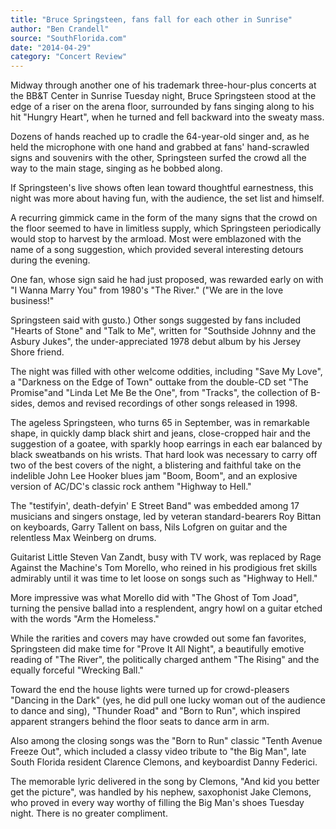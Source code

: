 ```yaml
---
title: "Bruce Springsteen, fans fall for each other in Sunrise"
author: "Ben Crandell"
source: "SouthFlorida.com"
date: "2014-04-29"
category: "Concert Review"
---
```


Midway through another one of his trademark three-hour-plus concerts at the BB&T Center in Sunrise Tuesday night, Bruce Springsteen stood at the edge of a riser on the arena floor, surrounded by fans singing along to his hit "Hungry Heart", when he turned and fell backward into the sweaty mass.

Dozens of hands reached up to cradle the 64-year-old singer and, as he held the microphone with one hand and grabbed at fans' hand-scrawled signs and souvenirs with the other, Springsteen surfed the crowd all the way to the main stage, singing as he bobbed along.

If Springsteen's live shows often lean toward thoughtful earnestness, this night was more about having fun, with the audience, the set list and himself.

A recurring gimmick came in the form of the many signs that the crowd on the floor seemed to have in limitless supply, which Springsteen periodically would stop to harvest by the armload. Most were emblazoned with the name of a song suggestion, which provided several interesting detours during the evening.

One fan, whose sign said he had just proposed, was rewarded early on with "I Wanna Marry You" from 1980's "The River." ("We are in the love business!"

Springsteen said with gusto.) Other songs suggested by fans included "Hearts of Stone" and "Talk to Me", written for "Southside Johnny and the Asbury Jukes", the under-appreciated 1978 debut album by his Jersey Shore friend.

The night was filled with other welcome oddities, including "Save My Love", a "Darkness on the Edge of Town" outtake from the double-CD set "The Promise"and "Linda Let Me Be the One", from "Tracks", the collection of B-sides, demos and revised recordings of other songs released in 1998.

The ageless Springsteen, who turns 65 in September, was in remarkable shape, in quickly damp black shirt and jeans, close-cropped hair and the suggestion of a goatee, with sparkly hoop earrings in each ear balanced by black sweatbands on his wrists. That hard look was necessary to carry off two of the best covers of the night, a blistering and faithful take on the indelible John Lee Hooker blues jam "Boom, Boom", and an explosive version of AC/DC's classic rock anthem "Highway to Hell."

The "testifyin', death-defyin' E Street Band" was embedded among 17 musicians and singers onstage, led by veteran standard-bearers Roy Bittan on keyboards, Garry Tallent on bass, Nils Lofgren on guitar and the relentless Max Weinberg on drums.

Guitarist Little Steven Van Zandt, busy with TV work, was replaced by Rage Against the Machine's Tom Morello, who reined in his prodigious fret skills admirably until it was time to let loose on songs such as "Highway to Hell."

More impressive was what Morello did with "The Ghost of Tom Joad", turning the pensive ballad into a resplendent, angry howl on a guitar etched with the words "Arm the Homeless."

While the rarities and covers may have crowded out some fan favorites, Springsteen did make time for "Prove It All Night", a beautifully emotive reading of "The River", the politically charged anthem "The Rising" and the equally forceful "Wrecking Ball."

Toward the end the house lights were turned up for crowd-pleasers "Dancing in the Dark" (yes, he did pull one lucky woman out of the audience to dance and sing), "Thunder Road" and "Born to Run", which inspired apparent strangers behind the floor seats to dance arm in arm.

Also among the closing songs was the "Born to Run" classic "Tenth Avenue Freeze Out", which included a classy video tribute to "the Big Man", late South Florida resident Clarence Clemons, and keyboardist Danny Federici.

The memorable lyric delivered in the song by Clemons, "And kid you better get the picture", was handled by his nephew, saxophonist Jake Clemons, who proved in every way worthy of filling the Big Man's shoes Tuesday night. There is no greater compliment.